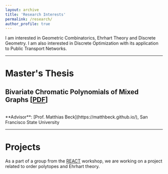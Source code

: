 ```yaml
---
layout: archive
title: 'Research Interests'
permalink: /research/
author_profile: true
---
```




I am interested in Geometric Combinatorics, Ehrhart Theory and Discrete Geometry. I am also interested in Discrete Optimization with its application to Public Transport Networks. 

____________

**Master's Thesis**
=====

**Bivariate Chromatic Polynomials of Mixed Graphs** [[PDF](https://matthbeck.github.io/teach/masters/sampada.pdf)]
-------------
<br /> 
	**Advisor**: [Prof. Matthias Beck](https://matthbeck.github.io/), San Francisco State University 
	
<!-- For an undirected graph $G = (V, E)$, the chromatic polynomial counts the number of proper vertex colourings as a function of the number of colours. Stanley’s reciprocity theorem connects the chromatic polynomial with the enumeration of acyclic orientations of the graph $G$. Beck, Bogart, and Pham proved the analogue of this reciprocity theorem for the strong chromatic polynomials for a mixed graph $G = (V, E, A)$. Dohmen–Pönitz–Tittmann provided a new two-variable generalization of the chromatic polynomial of undirected graphs. 

We extend this bivariate chromatic polynomial to mixed graphs, provide deletion-contraction formulae and prove a theorem which enumerates the chromatic polynomial of mixed graphs via the decomposition into the sum of bivariate order polynomials. Using this decomposition, we also prove a reciprocity result for the bivariate chromatic polynomials of mixed graphs. -->
	
____________	

**Projects**
=====	

As a part of a group from the [REACT](https://sites.google.com/view/react-2021/home-page) workshop, we are working on a project related to order polytopes and Ehrhart theory. 
	

